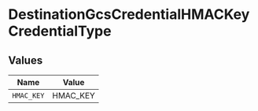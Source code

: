 # DestinationGcsCredentialHMACKeyCredentialType


## Values

| Name       | Value      |
| ---------- | ---------- |
| `HMAC_KEY` | HMAC_KEY   |